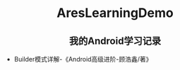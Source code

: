 # <center>AresLearningDemo</center>
## <center>我的Android学习记录</center>
* Builder模式详解-《Android高级进阶-顾浩鑫/著》

